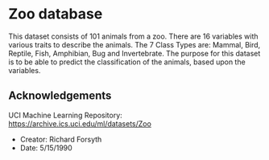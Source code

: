 # Zoo database

This dataset consists of 101 animals from a zoo. There are 16 variables with various traits to describe the animals. The 7 Class Types are: Mammal, Bird, Reptile, Fish, Amphibian, Bug and Invertebrate. The purpose for this dataset is to be able to predict the classification of the animals, based upon the variables.

## Acknowledgements

UCI Machine Learning Repository: <https://archive.ics.uci.edu/ml/datasets/Zoo>

- Creator: Richard Forsyth
- Date: 5/15/1990